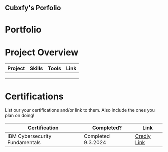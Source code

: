 ## Cubxfy's Porfolio

# Portfolio

# Project Overview 
|     Project     |                 Skills                |     Tools       |      Link       |
| --------------- | ------------------------------------- | --------------- | --------------- |
|                 |                                       | | |
|                 |                                       |                 |                 |
|                 |                                       |                 |                 |


# Certifications 
List our your certifications and/or link to them. Also include the ones you plan on doing!

|     Certification     |               Completed?               |     Link       |
| --------------------  | -------------------------------------- | ---------------| 
| IBM Cybersecurity Fundamentals   |               Completed 9.3.2024         |    [Credly Link](https://www.credly.com/badges/a1272cd8-86df-46d2-b187-00adeb4271a0/public_url/)        | 

